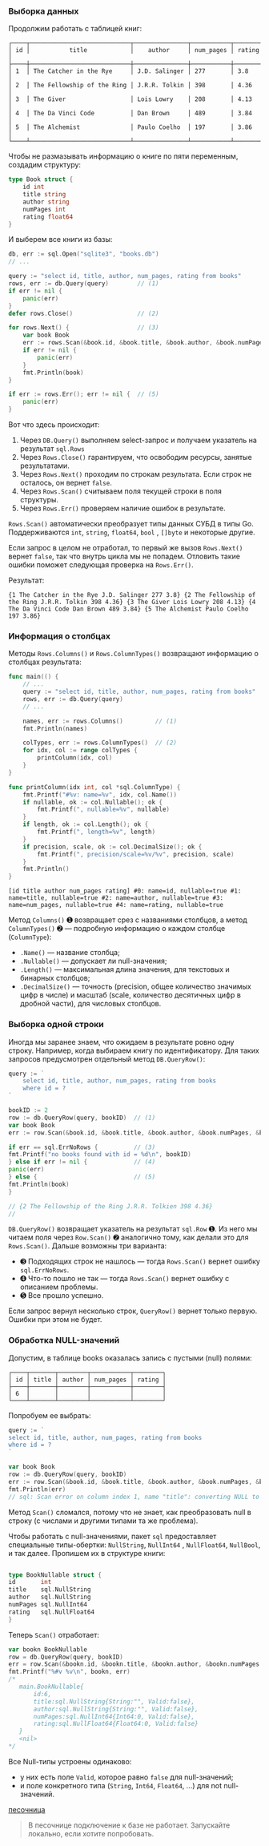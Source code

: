 ### Выборка данных

Продолжим работать с таблицей книг:

```table
┌────┬────────────────────────────┬───────────────┬───────────┬────────┐
│ id │           title            │    author     │ num_pages │ rating │
├────┼────────────────────────────┼───────────────┼───────────┼────────┤
│ 1  │ The Catcher in the Rye     │ J.D. Salinger │ 277       │ 3.8    │
│ 2  │ The Fellowship of the Ring │ J.R.R. Tolkin │ 398       │ 4.36   │
│ 3  │ The Giver                  │ Lois Lowry    │ 208       │ 4.13   │
│ 4  │ The Da Vinci Code          │ Dan Brown     │ 489       │ 3.84   │
│ 5  │ The Alchemist              │ Paulo Coelho  │ 197       │ 3.86   │
└────┴────────────────────────────┴───────────────┴───────────┴────────┘```
```

Чтобы не размазывать информацию о книге по пяти переменным, создадим структуру:

```go
type Book struct {
    id int
    title string
    author string
    numPages int
    rating float64
}
```

И выберем все книги из базы:

```go
db, err := sql.Open("sqlite3", "books.db")
// ...

query := "select id, title, author, num_pages, rating from books"
rows, err := db.Query(query)        // (1)
if err != nil {
    panic(err)
}
defer rows.Close()                  // (2)

for rows.Next() {                   // (3)
    var book Book
    err := rows.Scan(&book.id, &book.title, &book.author, &book.numPages, &book.rating)  // (4)
    if err != nil {
        panic(err)
    }
    fmt.Println(book)
}

if err := rows.Err(); err != nil {  // (5)
    panic(err)
}
```

Вот что здесь происходит:

1. Через `DB.Query()` выполняем select-запрос и получаем указатель на результат `sql.Rows`
2. Через `Rows.Close()` гарантируем, что освободим ресурсы, занятые результатами.
3. Через `Rows.Next()` проходим по строкам результата. Если строк не осталось, он вернет `false`.
4. Через `Rows.Scan()` cчитываем поля текущей строки в поля структуры.
5. Через `Rows.Err()` проверяем наличие ошибок в результате.

`Rows.Scan()` автоматически преобразует типы данных СУБД в типы Go. Поддерживаются `int`, `string`, `float64`, `bool`
, `[]byte` и некоторые другие.

Если запрос в целом не отработал, то первый же вызов `Rows.Next()` вернет `false`, так что внутрь цикла мы не попадем.
Отловить такие ошибки поможет следующая проверка на `Rows.Err()`.

Результат:

```http
{1 The Catcher in the Rye J.D. Salinger 277 3.8} {2 The Fellowship of the Ring J.R.R. Tolkin 398 4.36} {3 The Giver Lois Lowry 208 4.13} {4 The Da Vinci Code Dan Brown 489 3.84} {5 The Alchemist Paulo Coelho 197 3.86}
```

### Информация о столбцах

Методы `Rows.Columns()` и `Rows.ColumnTypes()` возвращают информацию о столбцах результата:

```go
func main(() {
    // ...
    query := "select id, title, author, num_pages, rating from books"
    rows, err := db.Query(query)
    // ...

    names, err := rows.Columns()         // (1)
    fmt.Println(names)

    colTypes, err := rows.ColumnTypes()  // (2)
    for idx, col := range colTypes {
        printColumn(idx, col)
    }
}

func printColumn(idx int, col *sql.ColumnType) {
    fmt.Printf("#%v: name=%v", idx, col.Name())
    if nullable, ok := col.Nullable(); ok {
        fmt.Printf(", nullable=%v", nullable)
    }
    if length, ok := col.Length(); ok {
        fmt.Printf(", length=%v", length)
    }
    if precision, scale, ok := col.DecimalSize(); ok {
        fmt.Printf(", precision/scale=%v/%v", precision, scale)
    }
    fmt.Println()
}
```

```http
[id title author num_pages rating] #0: name=id, nullable=true #1: name=title, nullable=true #2: name=author, nullable=true #3: name=num_pages, nullable=true #4: name=rating, nullable=true
```

Метод `Columns()` ➊ возвращает срез с названиями столбцов, а метод `ColumnTypes()` ➋ — подробную информацию о каждом
столбце (`ColumnType`):

- `.Name()` — название столбца;
- `.Nullable()` — допускает ли null-значения;
- `.Length()` — максимальная длина значения, для текстовых и бинарных столбцов;
- `.DecimalSize()` — точность (precision, общее количество значимых цифр в числе) и масштаб (scale, количество
  десятичных цифр в дробной части), для числовых столбцов.

### Выборка одной строки

Иногда мы заранее знаем, что ожидаем в результате ровно одну строку. Например, когда выбираем книгу по идентификатору.
Для таких запросов предусмотрен отдельный метод `DB.QueryRow()`:

```go
query := `
    select id, title, author, num_pages, rating from books
    where id = ?
`

bookID := 2
row := db.QueryRow(query, bookID)  // (1)
var book Book
err := row.Scan(&book.id, &book.title, &book.author, &book.numPages, &book.rating)  // (2)

if err == sql.ErrNoRows {          // (3)
fmt.Printf("no books found with id = %d\n", bookID)
} else if err != nil {             // (4)
panic(err)
} else {                           // (5)
fmt.Println(book)
}

// {2 The Fellowship of the Ring J.R.R. Tolkien 398 4.36}
//
```

`DB.QueryRow()` возвращает указатель на результат `sql.Row` ➊. Из него мы читаем поля через `Row.Scan()` ➋ аналогично
тому, как делали это для `Rows.Scan()`. Дальше возможны три варианта:

- ➌ Подходящих строк не нашлось — тогда `Rows.Scan()` вернет ошибку `sql.ErrNoRows`.
- ➍ Что-то пошло не так — тогда `Rows.Scan()` вернет ошибку с описанием проблемы.
- ➎ Все прошло успешно.

Если запрос вернул несколько строк, `QueryRow()` вернет только первую. Ошибки при этом не будет.

### Обработка NULL-значений

Допустим, в таблице books оказалась запись с пустыми (null) полями:

```http
┌────┬───────┬────────┬───────────┬────────┐
│ id │ title │ author │ num_pages │ rating │
├────┼───────┼────────┼───────────┼────────┤
│ 6  │       │        │           │        │
└────┴───────┴────────┴───────────┴────────┘
```
Попробуем ее выбрать:

```go
query := `
select id, title, author, num_pages, rating from books
where id = ?
`

var book Book
row := db.QueryRow(query, bookID)
err := row.Scan(&book.id, &book.title, &book.author, &book.numPages, &book.rating)
fmt.Println(err)
// sql: Scan error on column index 1, name "title": converting NULL to string is unsupported
```

Метод `Scan()` сломался, потому что не знает, как преобразовать null в строку (с числами и другими типами та же
проблема).

Чтобы работать с null-значениями, пакет `sql` предоставляет специальные типы-обертки: `NullString`, `NullInt64`
, `NullFloat64`, `NullBool`, и так далее. Пропишем их в структуре книги:

```go

type BookNullable struct {
id       int
title    sql.NullString
author   sql.NullString
numPages sql.NullInt64
rating   sql.NullFloat64
}
```

Теперь `Scan()` отработает:

```go
var bookn BookNullable
row = db.QueryRow(query, bookID)
err = row.Scan(&bookn.id, &bookn.title, &bookn.author, &bookn.numPages, &bookn.rating)
fmt.Printf("%#v %v\n", bookn, err)
/*
   main.BookNullable{
       id:6,
       title:sql.NullString{String:"", Valid:false},
       author:sql.NullString{String:"", Valid:false},
       numPages:sql.NullInt64{Int64:0, Valid:false},
       rating:sql.NullFloat64{Float64:0, Valid:false}
   }
   <nil>
*/
```

Все Null-типы устроены одинаково:

- у них есть поле `Valid`, которое равно `false` для null-значений;
- и поле конкретного типа (`String`, `Int64`, `Float64`, ...) для not null-значений.

[песочница](https://go.dev/play/p/g0Suvaru4ms)

> В песочнице подключение к базе не работает. Запускайте локально, если хотите попробовать.